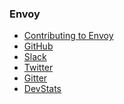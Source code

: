### Envoy

- [Contributing to
Envoy](https://github.com/envoyproxy/envoy/blob/master/CONTRIBUTING.md)
- [GitHub](https://github.com/envoyproxy/envoy)
- [Slack](http://envoyslack.cncf.io/)
- [Twitter](https://twitter.com/EnvoyProxy/)
- [Gitter](https://gitter.im/lyft/envoy)
- [DevStats](https://envoy.devstats.cncf.io/)
